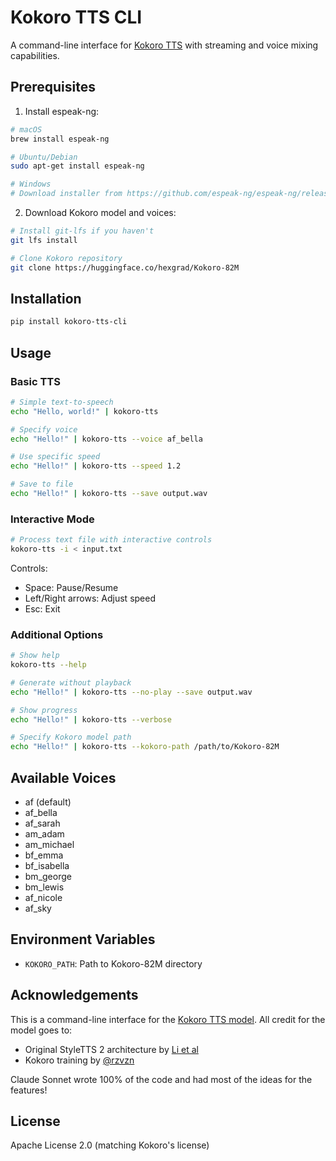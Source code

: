 # Kokoro TTS CLI

A command-line interface for [Kokoro TTS](https://huggingface.co/hexgrad/Kokoro-82M) with streaming and voice mixing capabilities.

## Prerequisites

1. Install espeak-ng:
```bash
# macOS
brew install espeak-ng

# Ubuntu/Debian
sudo apt-get install espeak-ng

# Windows
# Download installer from https://github.com/espeak-ng/espeak-ng/releases
```

2. Download Kokoro model and voices:
```bash
# Install git-lfs if you haven't
git lfs install

# Clone Kokoro repository
git clone https://huggingface.co/hexgrad/Kokoro-82M
```

## Installation

```bash
pip install kokoro-tts-cli
```

## Usage

### Basic TTS

```bash
# Simple text-to-speech
echo "Hello, world!" | kokoro-tts

# Specify voice
echo "Hello!" | kokoro-tts --voice af_bella

# Use specific speed
echo "Hello!" | kokoro-tts --speed 1.2

# Save to file
echo "Hello!" | kokoro-tts --save output.wav
```

### Interactive Mode

```bash
# Process text file with interactive controls
kokoro-tts -i < input.txt
```

Controls:
- Space: Pause/Resume
- Left/Right arrows: Adjust speed
- Esc: Exit

### Additional Options

```bash
# Show help
kokoro-tts --help

# Generate without playback
echo "Hello!" | kokoro-tts --no-play --save output.wav

# Show progress
echo "Hello!" | kokoro-tts --verbose

# Specify Kokoro model path
echo "Hello!" | kokoro-tts --kokoro-path /path/to/Kokoro-82M
```

## Available Voices

- af (default)
- af_bella
- af_sarah
- am_adam
- am_michael
- bf_emma
- bf_isabella
- bm_george
- bm_lewis
- af_nicole
- af_sky

## Environment Variables

- `KOKORO_PATH`: Path to Kokoro-82M directory

## Acknowledgements

This is a command-line interface for the [Kokoro TTS model](https://huggingface.co/hexgrad/Kokoro-82M). All credit for the model goes to:
- Original StyleTTS 2 architecture by [Li et al](https://github.com/yl4579/StyleTTS2)
- Kokoro training by [@rzvzn](https://huggingface.co/hexgrad/Kokoro-82M)

Claude Sonnet wrote 100% of the code and had most of the ideas for the features!

## License

Apache License 2.0 (matching Kokoro's license)